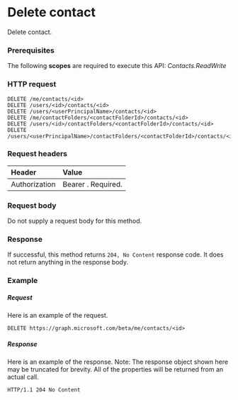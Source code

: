 # Delete contact

Delete contact.
### Prerequisites
The following **scopes** are required to execute this API: 
*Contacts.ReadWrite*
### HTTP request
<!-- { "blockType": "ignored" } -->
```http
DELETE /me/contacts/<id>
DELETE /users/<id>/contacts/<id>
DELETE /users/<userPrincipalName>/contacts/<id>
DELETE /me/contactFolders/<contactFolderId>/contacts/<id>
DELETE /users/<id>/contactFolders/<contactFolderId>/contacts/<id>
DELETE /users/<userPrincipalName>/contactFolders/<contactFolderId>/contacts/<id>

```
### Request headers
| Header       | Value |
|:---------------|:--------|
| Authorization  | Bearer <token>. Required.  |

### Request body
Do not supply a request body for this method.


### Response
If successful, this method returns `204, No Content` response code. It does not return anything in the response body.

### Example
##### Request
Here is an example of the request.
<!-- {
  "blockType": "request",
  "name": "delete_contact"
}-->
```http
DELETE https://graph.microsoft.com/beta/me/contacts/<id>
```
##### Response
Here is an example of the response. Note: The response object shown here may be truncated for brevity. All of the properties will be returned from an actual call.
<!-- {
  "blockType": "response",
  "truncated": true
} -->
```http
HTTP/1.1 204 No Content
```

<!-- uuid: 8fcb5dbc-d5aa-4681-8e31-b001d5168d79
2015-10-25 14:57:30 UTC -->
<!-- {
  "type": "#page.annotation",
  "description": "Delete contact",
  "keywords": "",
  "section": "documentation",
  "tocPath": ""
}-->